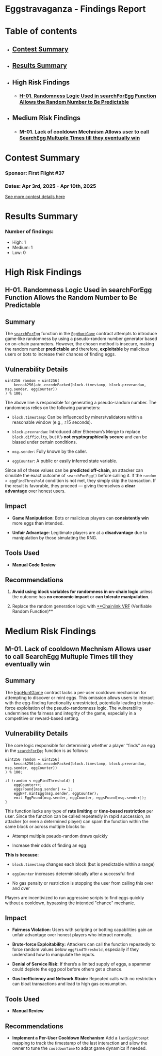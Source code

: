 # Eggstravaganza - Findings Report

# Table of contents
- ## [Contest Summary](#contest-summary)
- ## [Results Summary](#results-summary)
- ## High Risk Findings
    - ### [H-01. Randomness Logic Used in searchForEgg Function Allows the Random Number to Be Predictable](#H-01)
- ## Medium Risk Findings
    - ### [M-01. Lack of cooldown Mechnism Allows user to call SearchEgg Multuple Times till they eventually win](#M-01)



# <a id='contest-summary'></a>Contest Summary

### Sponsor: First Flight #37

### Dates: Apr 3rd, 2025 - Apr 10th, 2025

[See more contest details here](https://codehawks.cyfrin.io/c/2025-04-eggstravaganza)

# <a id='results-summary'></a>Results Summary

### Number of findings:
- High: 1
- Medium: 1
- Low: 0


# High Risk Findings

## <a id='H-01'></a>H-01. Randomness Logic Used in searchForEgg Function Allows the Random Number to Be Predictable            



## Summary

The [`searchForEgg`](https://github.com/CodeHawks-Contests/2025-04-eggstravaganza/blob/f83ed7dff700c4319bdfd0dff796f74db5be4538/src/EggHuntGame.sol#L65-L81) function in the [`EggHuntGame`](https://github.com/CodeHawks-Contests/2025-04-eggstravaganza/blob/main/src/EggHuntGame.sol) contract attempts to introduce game-like randomness by using a pseudo-random number generator based on on-chain parameters. However, the chosen method is insecure, making the random number **predictable** and therefore, **exploitable** by malicious users or bots to increase their chances of finding eggs.

## Vulnerability Details

```solidity
uint256 random = uint256(
    keccak256(abi.encodePacked(block.timestamp, block.prevrandao, msg.sender, eggCounter))
) % 100;

```

The above line is responsible for generating a pseudo-random number. The randomness relies on the following parameters:

* `block.timestamp`: Can be influenced by miners/validators within a reasonable window (e.g., ±15 seconds).

* `block.prevrandao`: Introduced after Ethereum’s Merge to replace `block.difficulty`, but it’s **not cryptographically secure** and can be biased under certain conditions.

* `msg.sender`: Fully known by the caller.

* `eggCounter`: A public or easily inferred state variable.

Since all of these values can be **predicted off-chain**, an attacker can simulate the exact outcome of `searchForEgg()` before calling it. If the `random < eggFindThreshold` condition is not met, they simply skip the transaction. If the result is favorable, they proceed — giving themselves a **clear advantage** over honest users.

## Impact

* **Game Manipulation**: Bots or malicious players can **consistently win** more eggs than intended.

* **Unfair Advantage**: Legitimate players are at a **disadvantage** due to manipulation by those simulating the RNG.

## Tools Used

* **Manual Code Review**

## Recommendations

1. **Avoid using block variables for randomness in on-chain logic** unless the outcome has **no economic impact** or **can tolerate manipulation**.

2. Replace the random generation logic with [\*\*Chainlink VRF](https://docs.chain.link/vrf) (Verifiable Random Function)\*\*

    
# Medium Risk Findings

## <a id='M-01'></a>M-01. Lack of cooldown Mechnism Allows user to call SearchEgg Multuple Times till they eventually win            



## Summary

The [EggHuntGame](https://github.com/CodeHawks-Contests/2025-04-eggstravaganza/blob/main/src/EggHuntGame.sol) contract lacks a per-user cooldown mechanism for attempting to discover or mint eggs. This omission allows users to interact with the egg-finding functionality unrestricted, potentially leading to brute-force exploitation of the pseudo-randomness logic. The vulnerability undermines the fairness and integrity of the game, especially in a competitive or reward-based setting.

## Vulnerability Details

The core logic responsible for determining whether a player "finds" an egg in the [`searchForEgg`](https://github.com/CodeHawks-Contests/2025-04-eggstravaganza/blob/f83ed7dff700c4319bdfd0dff796f74db5be4538/src/EggHuntGame.sol#L65-L80) function is as follows:

```solidity
uint256 random = uint256(
    keccak256(abi.encodePacked(block.timestamp, block.prevrandao, msg.sender, eggCounter))
) % 100;

if (random < eggFindThreshold) {
    eggCounter++;
    eggsFound[msg.sender] += 1;
    eggNFT.mintEgg(msg.sender, eggCounter);
    emit EggFound(msg.sender, eggCounter, eggsFound[msg.sender]);
}

```

This function lacks any type of **rate limiting** or **time-based restriction** per user. Since the function can be called repeatedly in rapid succession, an attacker (or even a determined player) can spam the function within the same block or across multiple blocks to:

* Attempt multiple pseudo-random draws quickly

* Increase their odds of finding an egg

**This is because:**

* `block.timestamp` changes each block (but is predictable within a range)

* `eggCounter` increases deterministically after a successful find

* No gas penalty or restriction is stopping the user from calling this over and over

Players are incentivized to run aggressive scripts to find eggs quickly without a cooldown, bypassing the intended "chance" mechanic.

## Impact

* **Fairness Violation:** Users with scripting or botting capabilities gain an unfair advantage over honest players who interact normally.

* **Brute-force Exploitability:** Attackers can call the function repeatedly to force random values below `eggFindThreshold`, especially if they understand how to manipulate the inputs.

* **Denial of Service Risk:** If there’s a limited supply of eggs, a spammer could deplete the egg pool before others get a chance.

* **Gas Inefficiency and Network Strain:** Repeated calls with no restriction can bloat transactions and lead to high gas consumption.

## Tools Used

* **Manual Review**

## Recommendations

* **Implement a Per-User Cooldown Mechanism** Add a `lastEggAttempt` mapping to track the timestamp of the last interaction and allow the owner to tune the `cooldownTime` to adapt game dynamics if needed.




